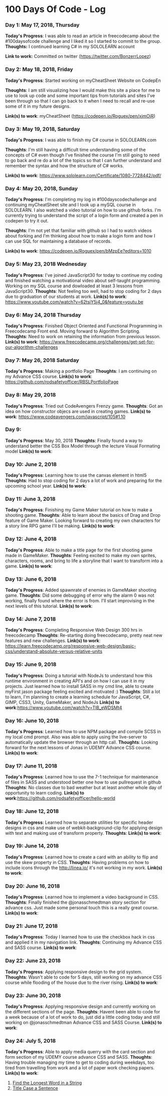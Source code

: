 # 100 Days Of Code - Log

### Day 1: May 17, 2018, Thursday

**Today's Progress**: I was able to read an article in freecodecamp about the #100daysofcode challenge and I liked it so I started to commit to the group.
**Thoughts:** I continued learning C# in my SOLOLEARN account

**Link to work:** Committed on twitter (https://twitter.com/BonzerrLopez)

### Day 2: May 18, 2018, Friday

**Today's Progress**: Started working on myCheatSheet Website on CodepEn

**Thoughts**: I am still visualizing how I would make this site a place for me to use to look up code and some important tips from tutorials and sites I've been through so that I can go back to it when I need to recall and re-use some of it in my future designs.

**Link(s) to work**: myCheatSheet (https://codepen.io/Roguex/pen/xjmOjR)


### Day 3: May 19, 2018, Saturday

**Today's Progress**: I was able to finish my C# course in SOLOLEARN.com

**Thoughts**: I'm still having a difficult time understanding some of the concepts of C# even though I've finished the course I'm still going to need to go back and re do a lot of the topics so that I can further understand and remember the syntax and how the structure of C# works. 

**Link(s) to work**: https://www.sololearn.com/Certificate/1080-7728442/pdf/

### Day 4: May 20, 2018, Sunday

**Today's Progress**: I'm completing my log in #100dayscodechallenge and continuing myCheatSheet site and I took up a mySQL course in SOLOLEARN. I also watched a video tutorial on how to use github forks. I'm currently trying to understand the script of a login form and created a pen in codepen to try it out. 

**Thoughts**: I'm not yet that familiar with github so I had to watch videos about forking and I'm thinking about how to make a login form and how I can use SQL for maintaining a database of records. 

**Link(s) to work**: https://codepen.io/Roguex/pen/bMzpEe?editors=1010

### Day 5: May 23, 2018 Wednesday 
**Today's Progress**: I've joined JavaScript30 for today to continue my coding and finished watching a motivational video about self-taught programming. Working on my SQL course and dowloaded  at least 3 lessons from JavaScript30.
**Thoughts**: Not feeling too well, had to stop coding for 2 days due to graduation of our students at work. 
**Link(s) to work**: https://www.youtube.com/watch?v=62tsiY5j4_0&feature=youtu.be  

### Day 6: May 24, 2018 Thursday 
**Today's Progress**: Finished Object Oriented and Functional Programming in Freecodecamp Front end. Moving forward to Algorithm Scripting.
**Thoughts**: Need to work on retaining the information from previous lesson. 
**Link(s) to work**: https://www.freecodecamp.org/challenges/get-set-for-our-algorithm-challenges

### Day 7: May 26, 2018 Saturday
**Today's Progress**: Making a portfolio Page
**Thoughts**: I am continuing on my Advance CSS course.
**Link(s) to work**: https://github.com/rodsafetyofficer/RBSLPortfolioPage

### Day 8: May 29, 2018
**Today's Progress**: Tried out CodeAvengers Frenzy game.
**Thoughts**: Got an idea on how constructor objecs are used in creating games.
**Link(s) to work**: https://www.codeavengers.com/javascript/105#1.10

### Day 9: 
**Today's Progress**: May 30, 2018
**Thoughts**: Finally found a way to understand better the CSS Box Model through the lecture Visual Formating model 
**Link(s) to work**:

### Day 10: June 2, 2018
**Today's Progress**: Learning how to use the canvas element in html5
**Thoughts**: Had to stop coding for 2 days a lot of work and preparing for the upcoming school year. 
**Link(s) to work**:

### Day 11: June 3, 2018
**Today's Progress**: Finishing my Game Maker tutorial on how to make a shooting game.
**Thoughts**: Able to learn about the basics of Drag and Drop feature of Game Maker. Looking forward to creating my own characters for a story line RPG game I'll be making. 
**Link(s) to work**:

### Day 12: June 4, 2018
**Today's Progress**: Able to make a title page for the first shooting game made in GameMaker.
**Thoughts**: Feeling excited to make my own sprites, characters, rooms, and bring to life a storyline that I want to transform into a game. 
**Link(s) to work**:

### Day 13: June 6, 2018
**Today's Progress**: Added spawnrate of enemies in GameMaker shooting game.
**Thoughts**: Did some debugging of error why the alarm 0 was not working, finally found where the error is from. I'll start improvising in the next levels of this tutorial.
**Link(s) to work**:

### Day 14: June 7, 2018
**Today's Progress**: Completing Responsive Web Design 300 hrs in freecodecamp
**Thoughts**: Re-starting doing freecodecamp, pretty neat new features and new challenges. 
**Link(s) to work**: https://learn.freecodecamp.org/responsive-web-design/basic-css/understand-absolute-versus-relative-units

### Day 15: June 9, 2018
**Today's Progress**: Doing a tutorial with NodeJs to understand how this runtime environment in creating API's and on how I can use it in my projects. Just learned how to install SASS in my cmd line, able to create myFirst jason package feeling excited and motivated :) 
**Thoughts**: Still a lot to learn, I'm planning to create a learning schedule for JavaScript, C#, GIMP, CSS3, Unity, GameMaker, and NodeJs
**Link(s) to work**:https://www.youtube.com/watch?v=TlB_eWDSMt4

### Day 16: June 10, 2018
**Today's Progress**: Learned how to use NPM package and compile SCSS in my local cmd prompt. Also was able to apply using the live-server to automatically update the browser through an http call.
**Thoughts**: Looking forward for the next lessons of Jonas in UDEMY Advance CSS course.
**Link(s) to work**:

### Day 17: June 11, 2018
**Today's Progress**: Learned how to use the 7-1 technique for maintenance of files in SASS and understood better one how to use pullrequest in github
**Thoughts**: No classes due to bad weather but at least another whole day of opportunity to learn coding.
**Link(s) to work**:https://github.com/rodsafetyofficer/hello-world

### Day 18: June 12, 2018
**Today's Progress**: Learned how to separate utilities for specific header designs in css and make use of webkit-background-clip for applying design with text and making use of transform property.
**Thoughts**: 
**Link(s) to work**:

### Day 19: June 14, 2018
**Today's Progress**: Learned how to create a card with an ability to flip and use the skew property in CSS.
**Thoughts**: Having problems on how to include icons through the http://linea.io/ it's not working in my work.
**Link(s) to work**:

### Day 20: June 16, 2018
**Today's Progress**: Learned how to implement a video background in CSS.
**Thoughts**: Finally finished the @jonasschmedtman story section for advance css. Just made some personal touch this is a really great course.
**Link(s) to work**:

### Day 21: June 17, 2018
**Today's Progress**: Today I learned how to use the checkbox hack in css and applied it in my navigation link.
**Thoughts**: Continuing my Advance CSS and SASS course. 
**Link(s) to work**:

### Day 22: June 23, 2018
**Today's Progress**: Applying responsive design to the grid system.
**Thoughts**: Wasn't able to code for 5 days, still working on my advance CSS course while flooding of the house due to the river rising.
**Link(s) to work**:

### Day 23: June 30, 2018
**Today's Progress**: Applying responsive design and currently working on the different sections of the page. 
**Thoughts**: Havent been able to code for a week because of a lot of work to do, just did a little coding today and still working on @jonasschmedtman Advance CSS and SASS Course.
**Link(s) to work**:

### Day 24: July 5, 2018
**Today's Progress**: Able to apply media querry with the card section and form section of my UDEMY course advance CSS and SASS. 
**Thoughts**: Having trouble managing my time to get to coding during weekdays, too tired from travelling from work and a lot of paper work checking papers.
**Link(s) to work**:



1. [Find the Longest Word in a String](https://www.freecodecamp.com/challenges/find-the-longest-word-in-a-string)
2. [Title Case a Sentence](https://www.freecodecamp.com/challenges/title-case-a-sentence)
